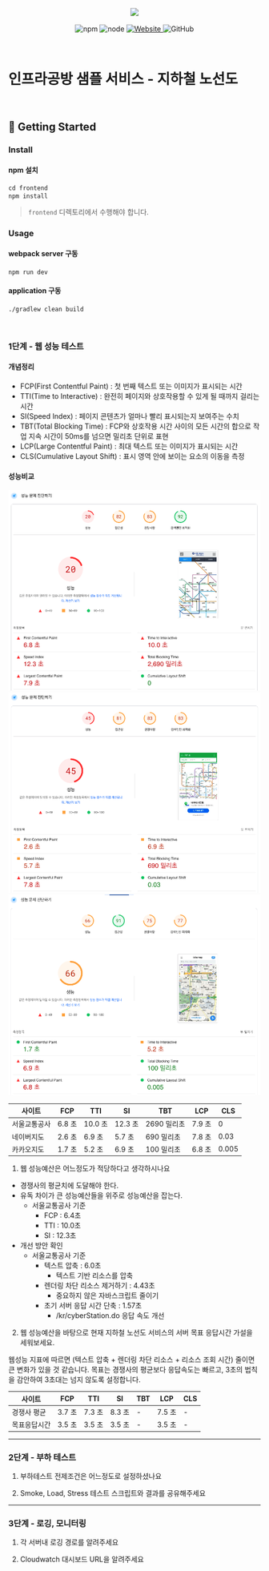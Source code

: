 <p align="center">
    <img width="200px;" src="https://raw.githubusercontent.com/woowacourse/atdd-subway-admin-frontend/master/images/main_logo.png"/>
</p>
<p align="center">
  <img alt="npm" src="https://img.shields.io/badge/npm-%3E%3D%205.5.0-blue">
  <img alt="node" src="https://img.shields.io/badge/node-%3E%3D%209.3.0-blue">
  <a href="https://edu.nextstep.camp/c/R89PYi5H" alt="nextstep atdd">
    <img alt="Website" src="https://img.shields.io/website?url=https%3A%2F%2Fedu.nextstep.camp%2Fc%2FR89PYi5H">
  </a>
  <img alt="GitHub" src="https://img.shields.io/github/license/next-step/atdd-subway-service">
</p>

<br>

# 인프라공방 샘플 서비스 - 지하철 노선도

<br>

## 🚀 Getting Started

### Install
#### npm 설치
```
cd frontend
npm install
```
> `frontend` 디렉토리에서 수행해야 합니다.

### Usage
#### webpack server 구동
```
npm run dev
```
#### application 구동
```
./gradlew clean build
```
<br>


### 1단계 - 웹 성능 테스트

#### 개념정리

- FCP(First Contentful Paint) : 첫 번째 텍스트 또는 이미지가 표시되는 시간
- TTI(Time to Interactive) : 완전히 페이지와 상호작용할 수 있게 될 때까지 걸리는 시간
- SI(Speed Index) : 페이지 콘텐츠가 얼마나 빨리 표시되는지 보여주는 수치
- TBT(Total Blocking Time) : FCP와 상호작용 시간 사이의 모든 시간의 합으로 작업 지속 시간이 50ms를 넘으면 밀리초 단위로 표현
- LCP(Large Contentful Paint) : 최대 텍스트 또는 이미지가 표시되는 시간
- CLS(Cumulative Layout Shift) : 표시 영역 안에 보이는 요소의 이동을 측정

#### 성능비교

![서울교통공사](src/main/resources/static/images/서울교통공사_성능_테스트.png)
![네이버지도](src/main/resources/static/images/네이버지도_성능_테스트.png)
![카카오맵](src/main/resources/static/images/카카오맵_성능_테스트.png)

|   사이트   | FCP   | TTI    | SI     | TBT      | LCP   |  CLS  |
|----------|-------|--------|--------|----------|-------|-------|
| 서울교통공사 | 6.8 초 | 10.0 초 | 12.3 초 | 2690 밀리초 | 7.9 초 |   0   |
|  네이버지도 | 2.6 초 | 6.9 초  | 5.7 초  | 690 밀리초  | 7.8 초 |  0.03  |
|  카카오지도 | 1.7 초 | 5.2 초  | 6.9 초  | 100 밀리초  | 6.8 초 |  0.005 |



1. 웹 성능예산은 어느정도가 적당하다고 생각하시나요

- 경쟁사의 평균치에 도달해야 한다.
- 유독 차이가 큰 성능예산들을 위주로 성능예산을 잡는다.
  - 서울교통공사 기준
    - FCP : 6.4초
    - TTI : 10.0초
    - SI : 12.3초
- 개선 방안 확인
  - 서울교통공사 기준
    - 텍스트 압축 : 6.0초
      - 텍스트 기반 리소스를 압축
    - 렌더링 차단 리소스 제거하기 : 4.43초
      - 중요하지 않은 자바스크립트 줄이기
    - 초기 서버 응답 시간 단축 : 1.57초
      - /kr/cyberStation.do 응답 속도 개선

2. 웹 성능예산을 바탕으로 현재 지하철 노선도 서비스의 서버 목표 응답시간 가설을 세워보세요.

웹성능 지표에 따르면 (텍스트 압축 + 렌더링 차단 리소스 + 리소스 조회 시간) 줄이면 큰 변화가 있을 것 같습니다. 
목표는 경쟁사의 평균보다 응답속도는 빠르고, 3초의 법칙을 감안하여 3초대는 넘지 않도록 설정합니다.

|   사이트   | FCP   | TTI   | SI    |    TBT   | LCP   |  CLS  |
|----------|-------|-------|-------|----------|-------|-------|
| 경쟁사 평균 | 3.7 초 | 7.3 초 | 8.3 초 |    -     | 7.5 초 |   -   |
| 목표응답시간 | 3.5 초 | 3.5 초 | 3.5 초 |    -     | 3.5 초 |   -   |

---

### 2단계 - 부하 테스트 
1. 부하테스트 전제조건은 어느정도로 설정하셨나요

2. Smoke, Load, Stress 테스트 스크립트와 결과를 공유해주세요

---

### 3단계 - 로깅, 모니터링
1. 각 서버내 로깅 경로를 알려주세요

2. Cloudwatch 대시보드 URL을 알려주세요
